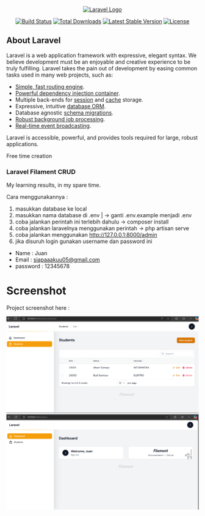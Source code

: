 <p align="center"><a href="https://laravel.com" target="_blank"><img src="https://raw.githubusercontent.com/laravel/art/master/logo-lockup/5%20SVG/2%20CMYK/1%20Full%20Color/laravel-logolockup-cmyk-red.svg" width="400" alt="Laravel Logo"></a></p>

<p align="center">
<a href="https://github.com/laravel/framework/actions"><img src="https://github.com/laravel/framework/workflows/tests/badge.svg" alt="Build Status"></a>
<a href="https://packagist.org/packages/laravel/framework"><img src="https://img.shields.io/packagist/dt/laravel/framework" alt="Total Downloads"></a>
<a href="https://packagist.org/packages/laravel/framework"><img src="https://img.shields.io/packagist/v/laravel/framework" alt="Latest Stable Version"></a>
<a href="https://packagist.org/packages/laravel/framework"><img src="https://img.shields.io/packagist/l/laravel/framework" alt="License"></a>
</p>

## About Laravel

Laravel is a web application framework with expressive, elegant syntax. We believe development must be an enjoyable and creative experience to be truly fulfilling. Laravel takes the pain out of development by easing common tasks used in many web projects, such as:

- [Simple, fast routing engine](https://laravel.com/docs/routing).
- [Powerful dependency injection container](https://laravel.com/docs/container).
- Multiple back-ends for [session](https://laravel.com/docs/session) and [cache](https://laravel.com/docs/cache) storage.
- Expressive, intuitive [database ORM](https://laravel.com/docs/eloquent).
- Database agnostic [schema migrations](https://laravel.com/docs/migrations).
- [Robust background job processing](https://laravel.com/docs/queues).
- [Real-time event broadcasting](https://laravel.com/docs/broadcasting).

Laravel is accessible, powerful, and provides tools required for large, robust applications.

Free time creation

### Laravel Filament CRUD
My learning results, in my spare time.

Cara menggunakannya : 
1. masukkan database ke local
2. masukkan nama database di .env | -> ganti .env.example menjadi .env
3. coba jalankan perintah ini terlebih dahulu -> composer install
4. coba jalankan laravelnya menggunakan perintah -> php artisan serve
5. coba jalankan menggunakan http://127.0.0.1:8000/admin
6. jika disuruh login gunakan username dan password ini

-    Name : Juan
-    Email : siapaaakuu05@gmail.com
-    password : 12345678

# Screenshot
Project screenshot here :

![screenshot](https://github.com/J13PhantomByte/laravel-filament-crud/blob/juan/contoh1.png)
![screenshot](https://github.com/J13PhantomByte/laravel-filament-crud/blob/juan/contoh2.png)
